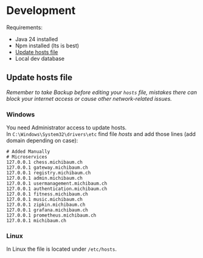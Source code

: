 # Development

Requirements:
- Java 24 installed
- Npm installed (lts is best)
- [Update hosts file](#update-hosts-file)
- Local dev database



## Update hosts file
*Remember to take Backup before editing your `hosts` file, mistakes there can block your internet access or cause other network-related issues.*


### Windows
You need Administrator access to update hosts.  
In ``C:\Windows\System32\drivers\etc`` find file *hosts* and add those lines (add domain depending on case):

```
# Added Manually
# Microservices
127.0.0.1 chess.michibaum.ch
127.0.0.1 gateway.michibaum.ch
127.0.0.1 registry.michibaum.ch
127.0.0.1 admin.michibaum.ch
127.0.0.1 usermanagement.michibaum.ch
127.0.0.1 authentication.michibaum.ch
127.0.0.1 fitness.michibaum.ch
127.0.0.1 music.michibaum.ch
127.0.0.1 zipkin.michibaum.ch
127.0.0.1 grafana.michibaum.ch
127.0.0.1 prometheus.michibaum.ch
127.0.0.1 michibaum.ch
```

### Linux
In Linux the file is located under ``/etc/hosts``.
